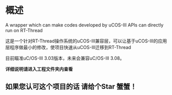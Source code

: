# 概述
A wrapper which can make codes developed by uCOS-III APIs can directly run on RT-Thread

这是一个针对RT-Thread操作系统的uCOS-III兼容层，可以让基于uCOS-III的应用层程序做最小的修改，使项目快速从uCOS-III迁移到RT-Thread

目前瞄准uC/OS-III 3.03版本，未来会兼容uC/OS-III 3.08。 

**详细说明请进入工程文件夹内查看**


## 如果您认可这个项目的话 请给个Star 蟹蟹！
